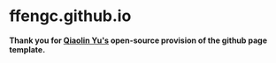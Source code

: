 # ffengc.github.io

**Thank you for [Qiaolin Yu's](https://github.com/Qiaolin-Yu) open-source provision of the github page template.**
